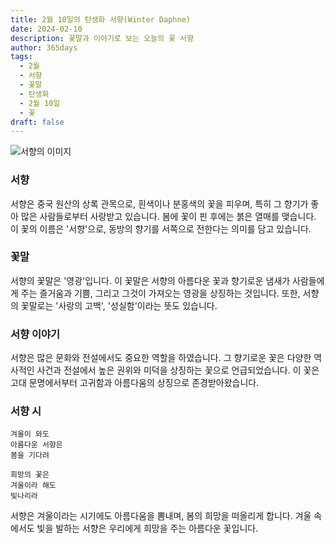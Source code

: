 ```yaml
---
title: 2월 10일의 탄생화 서향(Winter Daphne)
date: 2024-02-10
description: 꽃말과 이야기로 보는 오늘의 꽃 서향
author: 365days
tags:
  - 2월
  - 서향
  - 꽃말
  - 탄생화
  - 2월 10일
  - 꽃
draft: false
---
```


![서향의 이미지](https://cdn.pixabay.com/photo/2017/10/03/23/34/daphne-2814611_640.jpg)


### 서향
서향은 중국 원산의 상록 관목으로, 흰색이나 분홍색의 꽃을 피우며, 특히 그 향기가 좋아 많은 사람들로부터 사랑받고 있습니다. 봄에 꽃이 핀 후에는 붉은 열매를 맺습니다. 이 꽃의 이름은 '서향'으로, 동방의 향기를 서쪽으로 전한다는 의미를 담고 있습니다.

### 꽃말
서향의 꽃말은 '영광'입니다. 이 꽃말은 서향의 아름다운 꽃과 향기로운 냄새가 사람들에게 주는 즐거움과 기쁨, 그리고 그것이 가져오는 영광을 상징하는 것입니다. 또한, 서향의 꽃말로는 '사랑의 고백', '성실함'이라는 뜻도 있습니다.

### 서향 이야기
서향은 많은 문화와 전설에서도 중요한 역할을 하였습니다. 그 향기로운 꽃은 다양한 역사적인 사건과 전설에서 높은 권위와 미덕을 상징하는 꽃으로 언급되었습니다. 이 꽃은 고대 문명에서부터 고귀함과 아름다움의 상징으로 존경받아왔습니다.

### 서향 시

	겨울이 와도
	아름다운 서향은
	봄을 기다려
	
	희망의 꽃은
	겨울이라 해도
	빛나리라
	
서향은 겨울이라는 시기에도 아름다움을 뽐내며, 봄의 희망을 떠올리게 합니다. 겨울 속에서도 빛을 발하는 서향은 우리에게 희망을 주는 아름다운 꽃입니다.


